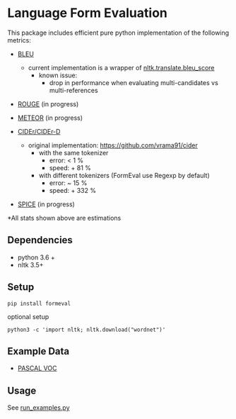 # Language Form Evaluation

This package includes efficient pure python implementation of the following metrics:

* [BLEU](https://www.aclweb.org/anthology/P02-1040.pdf)
    * current implementation is a wrapper of [nltk.translate.bleu_score](https://www.nltk.org/_modules/nltk/translate/bleu_score.html)
      * known issue:
        * drop in performance when evaluating multi-candidates vs multi-references
* [ROUGE](https://www.aclweb.org/anthology/W04-1013.pdf) (in progress)
* [METEOR](https://www.aclweb.org/anthology/W05-0909.pdf) (in progress)
* [CIDEr/CIDEr-D](https://arxiv.org/pdf/1411.5726.pdf)
    * original implementation: https://github.com/vrama91/cider
      * with the same tokenizer
        * error: < 1 %
        * speed: + 81 %
      * with different tokenizers (FormEval use Regexp by default)
        * error: ~ 15 %
        * speed: + 332 %
  
* [SPICE](https://arxiv.org/pdf/1607.08822.pdf) (in progress)

*All stats shown above are estimations

## Dependencies

* python 3.6 +
* nltk 3.5+

## Setup

    pip install formeval

optional setup

    python3 -c 'import nltk; nltk.download("wordnet")'

## Example Data

* [PASCAL VOC](http://host.robots.ox.ac.uk/pascal/VOC/)

## Usage

See [run_examples.py](https://github.com/sudongqi/lfeval/blob/main/run_examples.py)